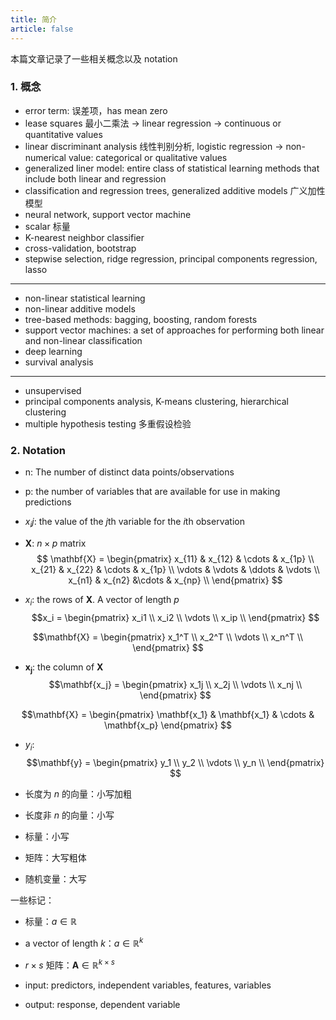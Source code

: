```yaml
---
title: 简介
article: false
---
```


本篇文章记录了一些相关概念以及 notation

### 1. 概念

- error term: 误差项，has mean zero
- lease squares 最小二乘法 -> linear regression -> continuous or quantitative values
- linear discriminant analysis  线性判别分析, logistic regression -> non-numerical value: categorical or qualitative values
- generalized liner model: entire class of statistical learning methods that include both linear and regression
- classification and regression trees, generalized additive models 广义加性模型
- neural network, support vector machine
- scalar 标量
- K-nearest neighbor classifier
- cross-validation, bootstrap
- stepwise selection, ridge regression, principal components regression, lasso
-----
- non-linear statistical learning
- non-linear additive models
- tree-based methods: bagging, boosting, random forests
- support vector machines: a set of approaches for performing both linear and non-linear classification
- deep learning
- survival analysis
-----
- unsupervised
- principal components analysis, K-means clustering, hierarchical clustering
- multiple hypothesis testing 多重假设检验


### 2. Notation

- n: The number of distinct data points/observations
- p: the number of variables that are available for use in making predictions
- $x_ij$: the value of the *j*th variable for the *i*th observation
- **X**: $n \times p$ matrix
$$ \mathbf{X} = 
\begin{pmatrix}
x_{11} & x_{12} & \cdots & x_{1p} \\
x_{21} & x_{22} & \cdots & x_{1p} \\
\vdots & \vdots & \ddots & \vdots \\
x_{n1} & x_{n2} &\cdots & x_{np} \\
\end{pmatrix}
$$

- $x_i$: the rows of **X**. A vector of length *p*
$$x_i = 
\begin{pmatrix}
x_i1 \\
x_i2 \\
\vdots \\
x_ip \\
\end{pmatrix}
$$

$$\mathbf{X} = 
\begin{pmatrix}
x_1^T \\
x_2^T \\
\vdots \\
x_n^T \\
\end{pmatrix}
$$

- $\mathbf{x_j}$: the column of **X**
$$\mathbf{x_j} = 
\begin{pmatrix}
x_1j \\
x_2j \\
\vdots \\
x_nj \\
\end{pmatrix}
$$

$$\mathbf{X} = 
\begin{pmatrix}
\mathbf{x_1} & \mathbf{x_1} & \cdots & \mathbf{x_p}
\end{pmatrix}
$$

- $y_i$:
$$\mathbf{y} = 
\begin{pmatrix}
y_1 \\
y_2 \\
\vdots \\
y_n \\
\end{pmatrix}
$$

- 长度为 *n* 的向量：小写加粗
- 长度非 *n* 的向量：小写
- 标量：小写
- 矩阵：大写粗体
- 随机变量：大写

一些标记：

- 标量：$a \in \mathbb{R}$
- a vector of length *k*：$a \in \mathbb{R}^k$
- $r \times s$ 矩阵：$\mathbf{A} \in \mathbb{R}^{k\times s}$


- input: predictors, independent variables, features, variables
- output: response, dependent variable
